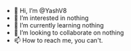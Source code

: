 - 👋 Hi, I’m @YashV8
- 👀 I’m interested in nothing
- 🌱 I’m currently learning nothing
- 💞️ I’m looking to collaborate on nothing
- 📫 How to reach me, you can't.

<!---
YashV8/YashV8 is a ✨ special ✨ repository because its `README.md` (this file) appears on your GitHub profile.
You can click the Preview link to take a look at your changes.
--->
